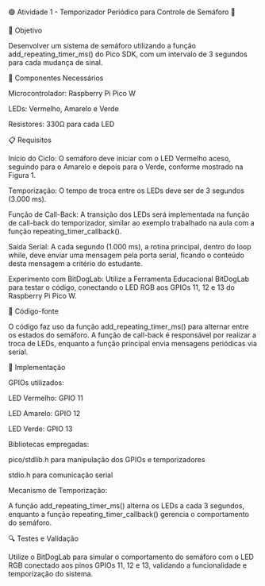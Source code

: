 🟢 Atividade 1 - Temporizador Periódico para Controle de Semáforo 🚦

🎯 Objetivo

Desenvolver um sistema de semáforo utilizando a função add_repeating_timer_ms() do Pico SDK, com um intervalo de 3 segundos para cada mudança de sinal.

📌 Componentes Necessários

Microcontrolador: Raspberry Pi Pico W

LEDs: Vermelho, Amarelo e Verde

Resistores: 330Ω para cada LED

📋 Requisitos

Início do Ciclo: O semáforo deve iniciar com o LED Vermelho aceso, seguindo para o Amarelo e depois para o Verde, conforme mostrado na Figura 1.

Temporização: O tempo de troca entre os LEDs deve ser de 3 segundos (3.000 ms).

Função de Call-Back: A transição dos LEDs será implementada na função de call-back do temporizador, similar ao exemplo trabalhado na aula com a função repeating_timer_callback().

Saída Serial: A cada segundo (1.000 ms), a rotina principal, dentro do loop while, deve enviar uma mensagem pela porta serial, ficando o conteúdo desta mensagem a critério do estudante.

Experimento com BitDogLab: Utilize a Ferramenta Educacional BitDogLab para testar o código, conectando o LED RGB aos GPIOs 11, 12 e 13 do Raspberry Pi Pico W.

📜 Código-fonte

O código faz uso da função add_repeating_timer_ms() para alternar entre os estados do semáforo. A função de call-back é responsável por realizar a troca de LEDs, enquanto a função principal envia mensagens periódicas via serial.

🔧 Implementação

GPIOs utilizados:

LED Vermelho: GPIO 11

LED Amarelo: GPIO 12

LED Verde: GPIO 13

Bibliotecas empregadas:

pico/stdlib.h para manipulação dos GPIOs e temporizadores

stdio.h para comunicação serial

Mecanismo de Temporização:

A função add_repeating_timer_ms() alterna os LEDs a cada 3 segundos, enquanto a função repeating_timer_callback() gerencia o comportamento do semáforo.

🔍 Testes e Validação

Utilize o BitDogLab para simular o comportamento do semáforo com o LED RGB conectado aos pinos GPIOs 11, 12 e 13, validando a funcionalidade e temporização do sistema.
